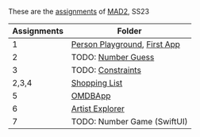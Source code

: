 These are the [assignments](https://gitlab.mi.hdm-stuttgart.de/mad2/mad2-ss23/fs146) of [MAD2](https://mad2.pages.mi.hdm-stuttgart.de/), SS23

| Assignments | Folder                                      |
|-------------|---------------------------------------------|
| 1           | [Person Playground](./Person), [First App](./First%20App)      |
| 2           | TODO: [Number Guess](./Number%20Guess)      |
| 3           | TODO: [Constraints](./Constraints)          |
| 2,3,4       | [Shopping List](./Shopping%20List)          |
| 5           | [OMDBApp](./OMDBApp)                        |
| 6           | [Artist Explorer](./Artist%20Explorer)      |
| 7           | TODO: Number Game (SwiftUI)                 |
